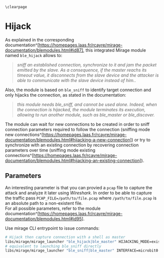 ```{=latex}
\clearpage
```

# Hijack

As explained in the corresponding documentation^[https://homepages.laas.fr/rcayre/mirage-documentation/blemodules.html#id87], this integrated Mirage module named `ble_hijack` allows to:

> *sniff an established connection, synchronize to it and jam the packet emitted by the slave. As a consequence, if the master reachs its timeout value, it disconnects from the slave device and the attacker is able to communicate with the slave device instead of him.*.

Also, the module is based on `ble_sniff` to identify target connection and only hijacks the connection, as stated in the documentation:

> *this module needs ble_sniff, and cannot be used alone. Indeed, when the connection is hijacked, the module terminates its execution, allowing to run another module, such as ble_master or ble_discover.*

The module can wait for new connections to be created in order to sniff connection parameters required to follow the connection (sniffing mode new connections^[https://homepages.laas.fr/rcayre/mirage-documentation/blemodules.html#hijacking-a-new-connection]) or try to synchronize with an existing connection by recovering connection parameters over time (sniffing mode existing connections^[https://homepages.laas.fr/rcayre/mirage-documentation/blemodules.html#hijacking-an-existing-connection]).  

## Parameters

An interesting parameter is that you can provied a `pcap` file to capture the attack and analyze it later using *Wireshark*. In order to be able to capture the traffic pass `PCAP_FILE=/path/to/file.pcap` where `/path/to/file.pcap` is an absolute path to a non-existent file.  
For all possible parameters, refer to the module documentation^[https://homepages.laas.fr/rcayre/mirage-documentation/blemodules.html#id95].

Use mirage CLI entrypoint to issue commands:
```bash
# Hijack then capture connection with a shell as master
libs/mirage/mirage_launcher "ble_hijack|ble_master" HIJACKING_MODE=existingConnections
# equivalent to launching ble_sniff directly
libs/mirage/mirage_launcher "ble_sniff|ble_master" INTERFACE=microbit0 SNIFFING_MODE=existingConnections HIJACKING=yes
```